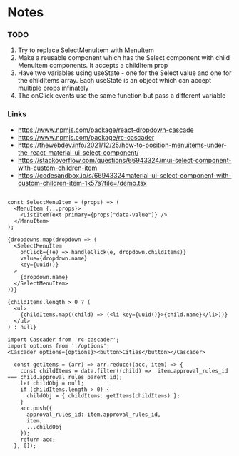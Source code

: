 # Notes

### TODO

  1. Try to replace SelectMenuItem with MenuItem
  2. Make a reusable component which has the Select component with child MenuItem components. It accepts a childItem prop
  3. Have two variables using useState - one for the Select value and one for the childItems array. Each useState is an object which can accept multiple props infinately
  4. The onClick events use the same function but pass a different variable

### Links
- https://www.npmjs.com/package/react-dropdown-cascade
- https://www.npmjs.com/package/rc-cascader
- https://thewebdev.info/2021/12/25/how-to-position-menuitems-under-the-react-material-ui-select-component/
- https://stackoverflow.com/questions/66943324/mui-select-component-with-custom-children-item
- https://codesandbox.io/s/66943324material-ui-select-component-with-custom-children-item-1k57s?file=/demo.tsx

```

const SelectMenuItem = (props) => (
  <MenuItem {...props}>
    <ListItemText primary={props["data-value"]} />
  </MenuItem>
);

{dropdowns.map(dropdown => (
  <SelectMenuItem 
    onClick={(e) => handleClick(e, dropdown.childItems)}
    value={dropdown.name} 
    key={uuid()}
  >
    {dropdown.name}
  </SelectMenuItem>
))}

{childItems.length > 0 ? (
  <ul>
    {childItems.map((child) => (<li key={uuid()}>{child.name}</li>))}
  </ul>
) : null}

import Cascader from 'rc-cascader';
import options from './options';
<Cascader options={options}><button>Cities</button></Cascader>

  const getItems = (arr) => arr.reduce((acc, item) => {
    const childItems = data.filter((child) =>  item.approval_rules_id  === child.approval_rules_parent_id);
    let childObj = null;
    if (childItems.length > 0) {
      childObj = { childItems: getItems(childItems) };
    }
    acc.push({
      approval_rules_id: item.approval_rules_id,
      item,
      ...childObj
    });
    return acc;
  }, []);
        
```